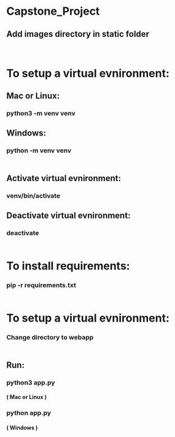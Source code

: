 # Capstone_Project 

## Add images directory in static folder

# <br> To setup a virtual evnironment:

## Mac or Linux:
### python3 -m venv venv  

## Windows:  
### python -m venv venv  <br><br>

## Activate virtual evnironment:  <br>
### venv/bin/activate

## Deactivate virtual evnironment:  <br>
### deactivate  <br><br>

# To install requirements:
### pip -r requirements.txt  <br><br>

# To setup a virtual evnironment: 
### Change directory to webapp  <br><br>

## Run:
### python3 app.py 
#### ( Mac or Linux )
### python app.py 
#### ( Windows )
